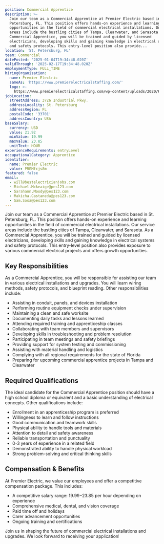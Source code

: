 ```yaml
---
position: Commercial Apprentice
description: >-
  Join our team as a Commercial Apprentice at Premier Electric based in St.
  Petersburg, FL. This position offers hands-on experience and learning
  opportunities in the field of commercial electrical installations. Our service
  areas include the bustling cities of Tampa, Clearwater, and Sarasota. As a
  Commercial Apprentice, you will be trained and guided by licensed
  electricians, developing skills and gaining knowledge in electrical systems
  and safety protocols. This entry-level position also provide...
location: 'St. Petersburg, FL'
team: Commercial
datePosted: '2025-01-04T19:34:48.020Z'
validThrough: '2025-02-17T19:34:48.020Z'
employmentType: FULL_TIME
hiringOrganization:
  name: Premier Electric
  sameAs: 'https://www.premierelectricalstaffing.com/'
  logo: >-
    https://www.premierelectricalstaffing.com/wp-content/uploads/2020/05/Premier-Electrical-Staffing-logo.png
jobLocation:
  streetAddress: 3726 Industrial Pkwy.
  addressLocality: St. Petersburg
  addressRegion: FL
  postalCode: '33701'
  addressCountry: USA
baseSalary:
  currency: USD
  value: 21.92
  minValue: 19.99
  maxValue: 23.85
  unitText: HOUR
experienceRequirements: entryLevel
occupationalCategory: Apprentice
identifier:
  name: Premier Electric
  value: PREMfcjs8m
featured: false
email:
  - will@bestelectricianjobs.com
  - Michael.Mckeaige@pes123.com
  - Sarahann.Moody@pes123.com
  - Makicha.Castaneda@pes123.com
  - Sam.Sosa@pes123.com
---
```




Join our team as a Commercial Apprentice at Premier Electric based in St. Petersburg, FL. This position offers hands-on experience and learning opportunities in the field of commercial electrical installations. Our service areas include the bustling cities of Tampa, Clearwater, and Sarasota. As a Commercial Apprentice, you will be trained and guided by licensed electricians, developing skills and gaining knowledge in electrical systems and safety protocols. This entry-level position also provides exposure to various commercial electrical projects and offers growth opportunities. 

## Key Responsibilities

As a Commercial Apprentice, you will be responsible for assisting our team in various electrical installations and upgrades. You will learn wiring methods, safety protocols, and blueprint reading. Other responsibilities include:

- Assisting in conduit, panels, and devices installation
- Performing routine equipment checks under supervision
- Maintaining a clean and safe worksite
- Documenting daily tasks and lessons learned
- Attending required training and apprenticeship classes
- Collaborating with team members and supervisors
- Developing skills in troubleshooting and problem resolution
- Participating in team meetings and safety briefings
- Providing support for system testing and commissioning
- Assisting with material handling and logistics
- Complying with all regional requirements for the state of Florida
- Preparing for upcoming commercial apprentice projects in Tampa and Clearwater

## Required Qualifications

The ideal candidate for the Commercial Apprentice position should have a high school diploma or equivalent and a basic understanding of electrical concepts. Other qualifications include:

- Enrollment in an apprenticeship program is preferred
- Willingness to learn and follow instructions
- Good communication and teamwork skills
- Physical ability to handle tools and materials
- Attention to detail and safety awareness
- Reliable transportation and punctuality
- 0-3 years of experience in a related field
- Demonstrated ability to handle physical workload
- Strong problem-solving and critical thinking skills

## Compensation & Benefits

At Premier Electric, we value our employees and offer a competitive compensation package. This includes:

- A competitive salary range: $19.99-$23.85 per hour depending on experience
- Comprehensive medical, dental, and vision coverage
- Paid time off and holidays
- Carer advancement opportunities
- Ongoing training and certifications

Join us in shaping the future of commercial electrical installations and upgrades. We look forward to receiving your application!
